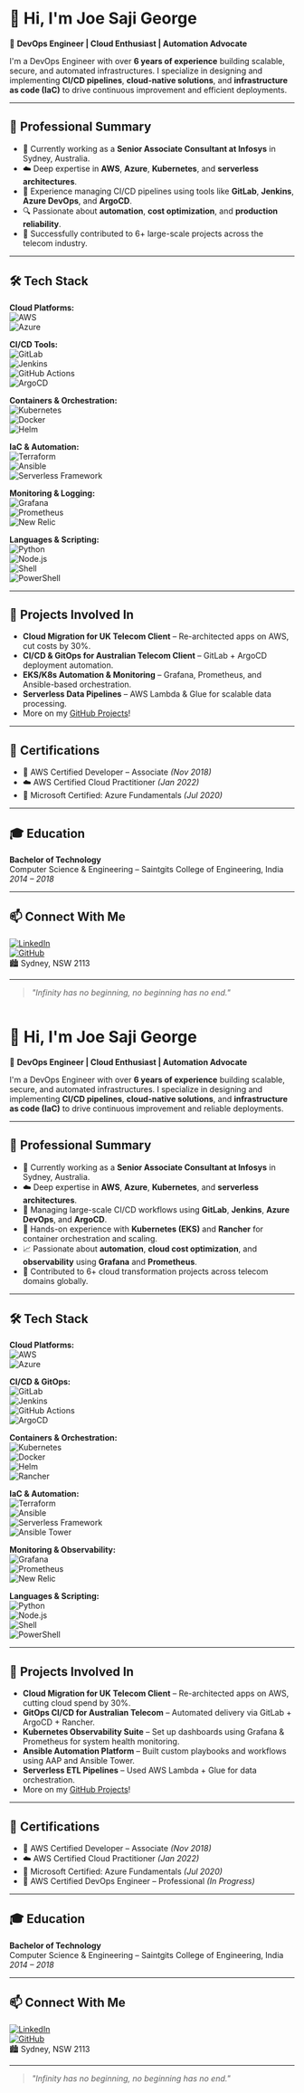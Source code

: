 # 👋 Hi, I'm Joe Saji George

🚀 **DevOps Engineer | Cloud Enthusiast | Automation Advocate**

I'm a DevOps Engineer with over **6 years of experience** building scalable, secure, and automated infrastructures. I specialize in designing and implementing **CI/CD pipelines**, **cloud-native solutions**, and **infrastructure as code (IaC)** to drive continuous improvement and efficient deployments.

---

## 💼 Professional Summary

- 🔧 Currently working as a **Senior Associate Consultant at Infosys** in Sydney, Australia.
- ☁️ Deep expertise in **AWS**, **Azure**, **Kubernetes**, and **serverless architectures**.
- 🔁 Experience managing CI/CD pipelines using tools like **GitLab**, **Jenkins**, **Azure DevOps**, and **ArgoCD**.
- 🔍 Passionate about **automation**, **cost optimization**, and **production reliability**.
- 🧪 Successfully contributed to 6+ large-scale projects across the telecom industry.

---

## 🛠️ Tech Stack

**Cloud Platforms:**  
![AWS](https://img.shields.io/badge/AWS-232F3E?style=flat&logo=amazon-aws&logoColor=white)  
![Azure](https://img.shields.io/badge/Microsoft%20Azure-0078D4?style=flat&logo=microsoft-azure&logoColor=white)  

**CI/CD Tools:**  
![GitLab](https://img.shields.io/badge/GitLab%20CI/CD-FC6D26?style=flat&logo=gitlab&logoColor=white)  
![Jenkins](https://img.shields.io/badge/Jenkins-D24939?style=flat&logo=jenkins&logoColor=white)  
![GitHub Actions](https://img.shields.io/badge/GitHub%20Actions-2088FF?style=flat&logo=github-actions&logoColor=white)  
![ArgoCD](https://img.shields.io/badge/ArgoCD-ef6c00?style=flat)

**Containers & Orchestration:**  
![Kubernetes](https://img.shields.io/badge/Kubernetes-326CE5?style=flat&logo=kubernetes&logoColor=white)  
![Docker](https://img.shields.io/badge/Docker-2496ED?style=flat&logo=docker&logoColor=white)  
![Helm](https://img.shields.io/badge/Helm-0F1689?style=flat&logo=helm&logoColor=white)

**IaC & Automation:**  
![Terraform](https://img.shields.io/badge/Terraform-623CE4?style=flat&logo=terraform&logoColor=white)  
![Ansible](https://img.shields.io/badge/Ansible-EE0000?style=flat&logo=ansible&logoColor=white)  
![Serverless Framework](https://img.shields.io/badge/Serverless-FD5750?style=flat&logo=serverless&logoColor=white)

**Monitoring & Logging:**  
![Grafana](https://img.shields.io/badge/Grafana-F46800?style=flat&logo=grafana&logoColor=white)  
![Prometheus](https://img.shields.io/badge/Prometheus-E6522C?style=flat&logo=prometheus&logoColor=white)  
![New Relic](https://img.shields.io/badge/NewRelic-008C99?style=flat)

**Languages & Scripting:**  
![Python](https://img.shields.io/badge/Python-3776AB?style=flat&logo=python&logoColor=white)  
![Node.js](https://img.shields.io/badge/Node.js-339933?style=flat&logo=node.js&logoColor=white)  
![Shell](https://img.shields.io/badge/Shell_Script-121011?style=flat&logo=gnu-bash&logoColor=white)  
![PowerShell](https://img.shields.io/badge/PowerShell-5391FE?style=flat&logo=powershell&logoColor=white)

---

## 🧪 Projects Involved In

- **Cloud Migration for UK Telecom Client** – Re-architected apps on AWS, cut costs by 30%.
- **CI/CD & GitOps for Australian Telecom Client** – GitLab + ArgoCD deployment automation.
- **EKS/K8s Automation & Monitoring** – Grafana, Prometheus, and Ansible-based orchestration.
- **Serverless Data Pipelines** – AWS Lambda & Glue for scalable data processing.
- More on my [GitHub Projects](https://github.com/joesajigeorge)!

---

## 📜 Certifications

- 🏅 AWS Certified Developer – Associate *(Nov 2018)*  
- ☁️ AWS Certified Cloud Practitioner *(Jan 2022)*  
- 🔷 Microsoft Certified: Azure Fundamentals *(Jul 2020)*

---

## 🎓 Education

**Bachelor of Technology**  
Computer Science & Engineering – Saintgits College of Engineering, India  
*2014 – 2018*

---

## 📫 Connect With Me

[![LinkedIn](https://img.shields.io/badge/-LinkedIn-blue?style=flat&logo=linkedin&logoColor=white)](https://www.linkedin.com/in/your-link)  
[![GitHub](https://img.shields.io/badge/-GitHub-black?style=flat&logo=github&logoColor=white)](https://github.com/joesajigeorge)  
🏙️ Sydney, NSW 2113

---

> *"Infinity has no beginning, no beginning has no end."*

<img src="https://komarev.com/ghpvc/?username=joesajigeorge&style=flat-square&color=blue" alt=""/>



# 👋 Hi, I'm Joe Saji George

🚀 **DevOps Engineer | Cloud Enthusiast | Automation Advocate**

I'm a DevOps Engineer with over **6 years of experience** building scalable, secure, and automated infrastructures. I specialize in designing and implementing **CI/CD pipelines**, **cloud-native solutions**, and **infrastructure as code (IaC)** to drive continuous improvement and reliable deployments.

---

## 💼 Professional Summary

- 🔧 Currently working as a **Senior Associate Consultant at Infosys** in Sydney, Australia.
- ☁️ Deep expertise in **AWS**, **Azure**, **Kubernetes**, and **serverless architectures**.
- 🔁 Managing large-scale CI/CD workflows using **GitLab**, **Jenkins**, **Azure DevOps**, and **ArgoCD**.
- 🧩 Hands-on experience with **Kubernetes (EKS)** and **Rancher** for container orchestration and scaling.
- 📈 Passionate about **automation**, **cloud cost optimization**, and **observability** using **Grafana** and **Prometheus**.
- 🧪 Contributed to 6+ cloud transformation projects across telecom domains globally.

---

## 🛠️ Tech Stack

**Cloud Platforms:**  
![AWS](https://img.shields.io/badge/AWS-232F3E?style=flat&logo=amazon-aws&logoColor=white)  
![Azure](https://img.shields.io/badge/Microsoft%20Azure-0078D4?style=flat&logo=microsoft-azure&logoColor=white)  

**CI/CD & GitOps:**  
![GitLab](https://img.shields.io/badge/GitLab%20CI/CD-FC6D26?style=flat&logo=gitlab&logoColor=white)  
![Jenkins](https://img.shields.io/badge/Jenkins-D24939?style=flat&logo=jenkins&logoColor=white)  
![GitHub Actions](https://img.shields.io/badge/GitHub%20Actions-2088FF?style=flat&logo=github-actions&logoColor=white)  
![ArgoCD](https://img.shields.io/badge/ArgoCD-ef6c00?style=flat)

**Containers & Orchestration:**  
![Kubernetes](https://img.shields.io/badge/Kubernetes-326CE5?style=flat&logo=kubernetes&logoColor=white)  
![Docker](https://img.shields.io/badge/Docker-2496ED?style=flat&logo=docker&logoColor=white)  
![Helm](https://img.shields.io/badge/Helm-0F1689?style=flat&logo=helm&logoColor=white)  
![Rancher](https://img.shields.io/badge/Rancher-0075A8?style=flat&logo=rancher&logoColor=white)

**IaC & Automation:**  
![Terraform](https://img.shields.io/badge/Terraform-623CE4?style=flat&logo=terraform&logoColor=white)  
![Ansible](https://img.shields.io/badge/Ansible-EE0000?style=flat&logo=ansible&logoColor=white)  
![Serverless Framework](https://img.shields.io/badge/Serverless-FD5750?style=flat&logo=serverless&logoColor=white)  
![Ansible Tower](https://img.shields.io/badge/Ansible_Tower-E00?style=flat&logo=redhat&logoColor=white)

**Monitoring & Observability:**  
![Grafana](https://img.shields.io/badge/Grafana-F46800?style=flat&logo=grafana&logoColor=white)  
![Prometheus](https://img.shields.io/badge/Prometheus-E6522C?style=flat&logo=prometheus&logoColor=white)  
![New Relic](https://img.shields.io/badge/NewRelic-008C99?style=flat)

**Languages & Scripting:**  
![Python](https://img.shields.io/badge/Python-3776AB?style=flat&logo=python&logoColor=white)  
![Node.js](https://img.shields.io/badge/Node.js-339933?style=flat&logo=node.js&logoColor=white)  
![Shell](https://img.shields.io/badge/Shell_Script-121011?style=flat&logo=gnu-bash&logoColor=white)  
![PowerShell](https://img.shields.io/badge/PowerShell-5391FE?style=flat&logo=powershell&logoColor=white)

---

## 🧪 Projects Involved In

- **Cloud Migration for UK Telecom Client** – Re-architected apps on AWS, cutting cloud spend by 30%.  
- **GitOps CI/CD for Australian Telecom** – Automated delivery via GitLab + ArgoCD + Rancher.  
- **Kubernetes Observability Suite** – Set up dashboards using Grafana & Prometheus for system health monitoring.  
- **Ansible Automation Platform** – Built custom playbooks and workflows using AAP and Ansible Tower.  
- **Serverless ETL Pipelines** – Used AWS Lambda + Glue for data orchestration.  
- More on my [GitHub Projects](https://github.com/joesajigeorge)!

---

## 📜 Certifications

- 🏅 AWS Certified Developer – Associate *(Nov 2018)*  
- ☁️ AWS Certified Cloud Practitioner *(Jan 2022)*  
- 🔷 Microsoft Certified: Azure Fundamentals *(Jul 2020)*  
- 🧩 AWS Certified DevOps Engineer – Professional *(In Progress)*

---

## 🎓 Education

**Bachelor of Technology**  
Computer Science & Engineering – Saintgits College of Engineering, India  
*2014 – 2018*

---

## 📫 Connect With Me

[![LinkedIn](https://img.shields.io/badge/-LinkedIn-blue?style=flat&logo=linkedin&logoColor=white)](https://www.linkedin.com/in/your-link)  
[![GitHub](https://img.shields.io/badge/-GitHub-black?style=flat&logo=github&logoColor=white)](https://github.com/joesajigeorge)  
🏙️ Sydney, NSW 2113

---

> *"Infinity has no beginning, no beginning has no end."*

<img src="https://komarev.com/ghpvc/?username=joesajigeorge&style=flat-square&color=blue" alt=""/>

